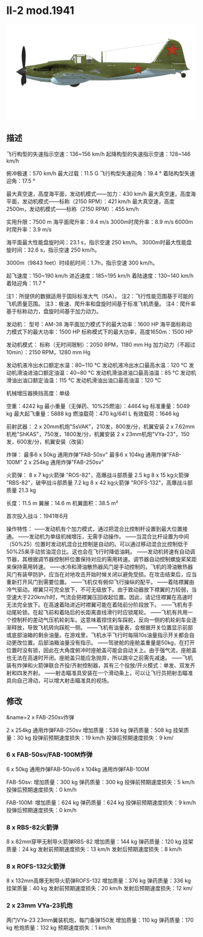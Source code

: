 # Il-2 mod.1941

![il2m41](../images/il2m41.png)

## 描述

飞行构型的失速指示空速：136~156 km/h
起降构型的失速指示空速：128~146 km/h

俯冲极速：570 km/h
最大过载：11.5 G
飞行构型失速迎角：19.4 °
着陆构型失速迎角：17.5 °

最大真空速，高度海平面，发动机模式——加力：430 km/h
最大真空速，高度海平面，发动机模式——标称（2150 RPM）：421 km/h
最大真空速，高度2500m，发动机模式——标称（2150 RPM）：455 km/h

实用升限：7500 m
海平面爬升率：9.4 m/s
3000m时爬升率：8.9 m/s
6000m时爬升率：3.9 m/s

海平面最大性能盘旋时间：23.1 s，指示空速 250 km/h。
3000m时最大性能盘旋时间：32.6 s，指示空速 250 km/h。

3000m（9843 feet）时续航时间：1.7h，指示空速 300 km/h。

起飞速度：150~190 km/h
进近速度：185~195 km/h
着陆速度：130~140 km/h
着陆迎角：11.7 °

注1：所提供的数据适用于国际标准大气（ISA）。
注2：飞行性能范围基于可能的飞机质量范围。
注3：极速、爬升率和盘旋时间基于标准飞机质量。
注4：爬升率基于标称动力，盘旋时间基于加力动力。

发动机：
型号：AM-38
海平面加力模式下的最大功率：1600 HP
海平面标称动力模式下的最大功率：1500 HP
标称模式下的最大功率，高度1650m：1500 HP

发动机模式：
标称（无时间限制）：2050 RPM，1180 mm Hg
加力动力（不超过10min）：2150 RPM，1280 mm Hg

发动机液冷出水口额定水温：80~110 °C
发动机液冷出水口最高水温：120 °C
发动机滑油进油口额定油温：40~80 °C
发动机滑油进油口最高油温：85 °C
发动机滑油出油口额定油温：115 °C
发动机滑油出油口最高油温：120 °C

机械增压器换挡高度：单级

空重：4242 kg
最小重量（无弹药、10%25燃油）：4464 kg
标准重量：5049 kg
最大起飞重量：5888 kg
燃油载荷：470 kg/641 L
有效载荷：1646 kg

前射武器：
2 x 20mm机炮"SsVAK"，210发，800发/分，机翼安装
2 x 7.62mm机枪"ShKAS"，750发，1800发/分，机翼安装
2 x 23mm机炮"VYa-23"，150发，600发/分，机翼安装（改装）

炸弹：
最多6 x 50kg 通用炸弹"FAB-50sv"
最多6 x 104kg 通用炸弹"FAB-100M"
2 x 254kg 通用炸弹"FAB-250sv"

火箭弹：
8 x 7 kg火箭弹 "ROS-82"，高爆战斗部质量 2.5  kg
8 x 15 kg火箭弹 "RBS-82"，破甲战斗部质量 7.2 kg
8 x 42 kg火箭弹 "ROFS-132"，高爆战斗部质量 21.3 kg

长度：11.5 m
翼展：14.6 m
机翼面积：38.5 m²

首次投入战斗：1941年6月

操作特性：
——发动机有个加力模式，通过把混合比控制杆设置到最大位置接通。
——发动机为单级机械增压，无需手动操作。
——当混合比杆设置为中间（50%25）位置时发动机混合比控制是自动的。可以通过移动混合比控制低于50%25来手动贫油混合比。这也会在飞行时降低油耗。
——发动机转速有自动调节器，其根据调节器控制杆位置保持对应的需用转速。调节器自动控制螺旋桨桨距来保持需用转速。
——水冷和滑油散热器风门是手动控制的。飞机的滑油散热器风门有装甲防护，应当在对地攻击开始时候关闭以避免受损。在攻击结束后，应当重新打开风门到需要位置。
——飞机仅有俯仰飞行操纵的配平。
——着陆襟翼由冷气驱动。襟翼只可完全放下，不可无级放下。由于致动器放下襟翼的力较弱，当空速大于220km/h时，气流会把襟翼压回收起位置。因此，请记住襟翼在高速时无法完全放下。在高速着陆进近时襟翼可能在着陆前分阶段放下。
——飞机有手动尾轮锁。在起飞前和着陆后的长距离直线滑行时应锁尾轮。
——飞机有共用一个控制杆的差动气压机轮刹车。这意味着捏住刹车踩舵，反向一侧的机轮刹车会逐渐释放，导致飞机转向踩舵一侧。
——飞机有油量表，会根据开关位置显示前部或底部油箱的剩余油量。在游戏里，飞机水平飞行时每隔10s油量指示开关都会自动更改位置。后部油箱油量没有指示。
——驾驶舱的座舱盖重量是50kg，在打开位置时没有锁，因此在大角度俯冲时座舱盖可能会自动关上。由于强气流，座舱盖也无法在高速时开闭。座舱盖只能应急抛弃，所以跳伞之前需先减速。
——飞机装有炸弹和火箭弹联合齐投/齐射控制器，其有三个投放/开火模式：单发、双发齐射和四发齐射。
——射击瞄准具安装在一个滑动条上，可以让飞行员把射击瞄准具向自己滑动，可以增大射击瞄准具的视场。

## 修改
&name=2 x FAB-250sv炸弹

2 x 254kg 通用炸弹FAB-250sv
增加质量：538 kg
弹药质量：508 kg
挂架质量：30 kg
投弹前预期速度损失：19 km/h
投弹后预期速度损失：9 km/
### 6 x FAB-50sv/FAB-100M炸弹

6 x 50kg 通用炸弹FAB-50sv/6 x 104kg 通用炸弹FAB-100M

FAB-50sv:
增加质量：300 kg
弹药质量：300 kg
投弹前预期速度损失：5 km/h
投弹后预期速度损失：0 km/h

FAB-100M:
增加质量：624 kg
弹药质量：624 kg
投弹前预期速度损失：9 km/h
投弹后预期速度损失：0 km/h
### 8 x RBS-82火箭弹

8 x 82mm穿甲无制导火箭弹RBS-82
增加质量：144 kg
弹药质量：120 kg
挂架质量：24 kg
发射前预期速度损失：13 km/h
发射后预期速度损失：8 km/h
### 8 x ROFS-132火箭弹

8 x 132mm高爆无制导火箭弹ROFS-132
增加质量：376 kg
弹药质量：336 kg
挂架质量：40 kg
发射前预期速度损失：20 km/h
发射后预期速度损失：12 km/
### 2 x 23mm VYa-23机炮

两门VYa-23 23mm翼装机炮，每门备弹150发
增加质量：110 kg
弹药质量：170 kg
枪炮质量：132 kg
预期速度损失：1 km/h